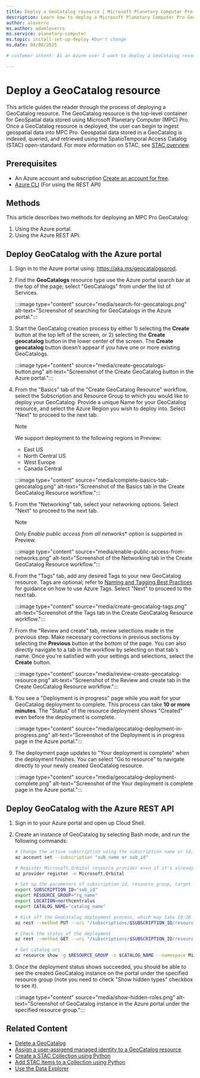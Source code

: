 ```yaml
---
title: Deploy a GeoCatalog resource | Microsoft Planetary Computer Pro
description: Learn how to deploy a Microsoft Planetary Computer Pro GeoCatalog resource using Azure portal or Azure REST API
author: aloverro
ms.author: adamloverro
ms.service: planetary-computer
ms.topic: install-set-up-deploy #Don't change
ms.date: 04/08/2025

# customer intent: As an Azure user I want to deploy a GeoCatalog resource so that I can use a GeoCatalog to organize, query, visualize and retrieve my geospatial data assets

---
```


# Deploy a GeoCatalog resource

This article guides the reader through the process of deploying a GeoCatalog resource. The GeoCatalog resource is the top-level container for GeoSpatial data stored using Microsoft Planetary Computer (MPC) Pro. Once a GeoCatalog resource is deployed, the user can begin to ingest geospatial data into MPC Pro. Geospatial data stored in a GeoCatalog is indexed, queried, and retrieved using the SpatioTemporal Access Catalog (STAC) open-standard. For more information on STAC, see [STAC overview](./stac-overview.md).

## Prerequisites

- An Azure account and subscription [Create an account for free](https://azure.microsoft.com/free/?WT.mc_id=A261C142F).
- [Azure CLI](https://learn.microsoft.com/cli/azure/install-azure-cli) (For using the REST API)

## Methods

This article describes two methods for deploying an MPC Pro GeoCatalog:

1. Using the Azure portal.  
1. Using the Azure REST API.  

## Deploy GeoCatalog with the Azure portal

1. Sign in to the Azure portal using: https://aka.ms/geocatalogsprod.

1. Find the **GeoCatalogs** resource type use the Azure portal search bar at the top of the page; select "GeoCatalogs" from under the list of Services.

   :::image type="content" source="media/search-for-geocatalogs.png" alt-text="Screenshot of searching for GeoCatalogs in the Azure portal.":::

1. Start the GeoCatalog creation process by either 1) selecting the **Create** button at the top left of the screen, or 2) selecting the **Create geocatalog** button in the lower center of the screen. The **Create geocatalog** button doesn't appear if you have one or more existing GeoCatalogs.

   :::image type="content" source="media/create-geocatalogs-button.png" alt-text="Screenshot of the Create GeoCatalog button in the Azure portal.":::

1. From the "Basics" tab of the "Create GeoCatalog Resource" workflow, select the Subscription and Resource Group to which you would like to deploy your GeoCatalog. Provide a unique Name for your GeoCatalog resource, and select the Azure Region you wish to deploy into. Select "Next" to proceed to the next tab.

   > [!NOTE]
   > We support deployment to the following regions in Preview:
   >
   > - East US
   > - North Central US
   > - West Europe
   > - Canada Central

   :::image type="content" source="media/complete-basics-tab-geocatalog.png" alt-text="Screenshot of the Basics tab in the Create GeoCatalog Resource workflow.":::

1. From the "Networking" tab, select your networking options. Select "Next" to proceed to the next tab.

   > [!NOTE]
   > Only *Enable public access from all networks** option is supported in Preview.

   :::image type="content" source="media/enable-public-access-from-networks.png" alt-text="Screenshot of the Networking tab in the Create GeoCatalog Resource workflow.":::

1. From the "Tags" tab, add any desired Tags to your new GeoCatalog resource. Tags are optional; refer to [Naming and Tagging Best Practices](/azure/cloud-adoption-framework/ready/azure-best-practices/naming-and-tagging) for guidance on how to use Azure Tags. Select "Next" to proceed to the next tab.

   :::image type="content" source="media/create-geocatalog-tags.png" alt-text="Screenshot of the Tags tab in the Create GeoCatalog Resource workflow.":::

1. From the "Review and create" tab, review selections made in the previous step. Make necessary corrections in previous sections by selecting the **Previous** button at the bottom of the page. You can also directly navigate to a tab in the workflow by selecting on that tab's name. Once you're satisfied with your settings and selections, select the **Create** button.

   :::image type="content" source="media/review-create-geocatalog-resource.png" alt-text="Screenshot of the Review and create tab in the Create GeoCatalog Resource workflow.":::

1. You see a "Deployment is in progress" page while you wait for your GeoCatalog deployment to complete. This process can take **10 or more minutes**. The "Status" of the resource deployment shows "Created" even before the deployment is complete.

   :::image type="content" source="media/geocatalog-deployment-in-progress.png" alt-text="Screenshot of the Deployment is in progress page in the Azure portal.":::

1. The deployment page updates to "Your deployment is complete" when the deployment finishes. You can select "Go to resource" to navigate directly to your newly created GeoCatalog resource.

   :::image type="content" source="media/geocatalog-deployment-complete.png" alt-text="Screenshot of the Your deployment is complete page in the Azure portal.":::

## Deploy GeoCatalog with the Azure REST API

1. Sign in to your Azure portal and open up Cloud Shell.

1. Create an instance of GeoCatalog by selecting Bash mode, and run the following commands:

   ```bash
   # Change the active subscription using the subscription name or id, which has been allowed for GeoCatalog preview
   az account set --subscription "sub_name or sub_id"

   # Register Microsoft.Orbital resource provider even if it's already registered to take effect for GeoCatalog.
   az provider register -n Microsoft.Orbital

   # Set up the parameters of subscription_id, resource_group, target Azure region/location, and Spatio catalog name to be created. Note the subscription_id and resource_group need to be existing resources. Update Location and Catalog_name accordingly.
   export SUBSCRIPTION_ID="sub_id"
   export RESOURCE_GROUP="rg_name"
   export LOCATION=northcentralus
   export CATALOG_NAME="catalog_name"

   # Kick off the GeoCatalog deployment process, which may take 10-20 minutes
   az rest --method PUT --uri "/subscriptions/$SUBSCRIPTION_ID/resourceGroups/$RESOURCE_GROUP/providers/Microsoft.Orbital/geoCatalogs/$CATALOG_NAME?api-version=2024-01-31-preview" --body '{"location": "'$LOCATION'", "Properties":{"tier":"Basic"}}'

   # Check the status of the deployment
   az rest --method GET --uri "/subscriptions/$SUBSCRIPTION_ID/resourceGroups/$RESOURCE_GROUP/providers/Microsoft.Orbital/geoCatalogs/$CATALOG_NAME?api-version=2024-01-31-preview"

   # Get catalog uri
   az resource show -g $RESOURCE_GROUP -n $CATALOG_NAME --namespace Microsoft.Orbital --resource-type "geocatalogs"
   ```

1. Once the deployment status shows succeeded, you should be able to see the created GeoCatalog instance on the portal under the specified resource group (note you need to check "Show hidden types" checkbox to see it).

   :::image type="content" source="media/show-hidden-roles.png" alt-text="Screenshot of GeoCatalog instance in the Azure portal under the specified resource group.":::

## Related Content

- [Delete a GeoCatalog](./delete-geocatalog-resource.md)
- [Assign a user-assigend managed identity to a GeoCatalog resource](./assign-managed-identity-geocatalog-resource.md)
- [Create a STAC Collection using Python](./create-stac-collection.md)
- [Add STAC Items to a Collection using Python](./add-stac-item-to-collection.md)
- [Use the Data Explorer](./use-explorer.md)
